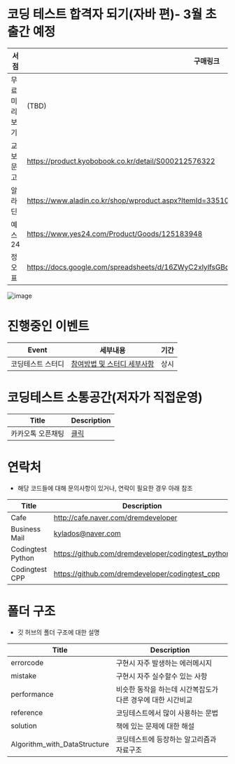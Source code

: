 # 코딩 테스트 합격자 되기(자바 편)- 3월 초 출간 예정
| 서점      | 구매링크                                                                                           |
|---------|------------------------------------------------------------------------------------------------|
| 무료 미리보기 | (TBD)                                                                                          |
| 교보문고    | https://product.kyobobook.co.kr/detail/S000212576322                                           |
| 알라딘     | https://www.aladin.co.kr/shop/wproduct.aspx?ItemId=335109613                                   |
| 예스24    | https://www.yes24.com/Product/Goods/125183948                                                  |
| 정오표     | https://docs.google.com/spreadsheets/d/16ZWyC2xlylfsGBdyt2YMT8ogpukNh7sXsHrfx5qQuFk/edit#gid=0 |



![image](https://github.com/retrogemHK/codingtest_java/blob/main/assets/java_image.jpg)


# 진행중인 이벤트
| Event    | 세부내용                                    |기간 |
| ---------- | ---------------------------------------------- |---------------------------------------------- |
|코딩테스트 스터디       |[참여방법 및 스터디 세부사항](https://cafe.naver.com/dremdeveloper/948)              | 상시 |



# 코딩테스트 소통공간(저자가 직접운영)
| Title    | Description                                    |
| ---------- | ---------------------------------------------- |
|카카오톡 오픈채팅        |[클릭](https://open.kakao.com/o/gQOVhU3f)              |

# 연락처
- 해당 코드들에 대해 문의사항이 있거나, 연락이 필요한 경우 아래 참조

| Title             | Description                                     |
|-------------------|-------------------------------------------------|
| Cafe              | http://cafe.naver.com/dremdeveloper             |
| Business Mail     | kylados@naver.com                               |
| Codingtest Python | https://github.com/dremdeveloper/codingtest_python |
| Codingtest CPP    | https://github.com/dremdeveloper/codingtest_cpp |
# 폴더 구조
- 깃 허브의 폴더 구조에 대한 설명

| Title    | Description                                    |
| ---------- | ---------------------------------------------- |
| errorcode        | 구현시 자주 발생하는 에러메시지                |
| mistake        | 구현시 자주 실수할수 있는 사항                |
| performance        | 비슷한 동작을 하는데 시간복잡도가 다른 경우에 대한 시간비교             |
| reference        | 코딩테스트에서 많이 사용하는 문법                         |
| solution        | 책에 있는 문제에 대한 해설                         |
| Algorithm_with_DataStructure        | 코딩테스트에 등장하는 알고리즘과 자료구조                        |